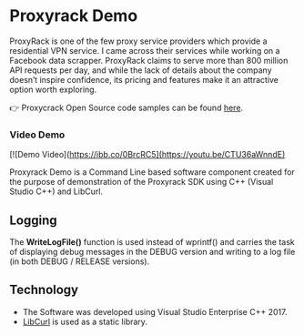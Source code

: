 # Proxyrack Demo
ProxyRack is one of the few proxy service providers which provide a residential VPN service. 
I came across their services while working on a Facebook data scrapper. 
ProxyRack claims to serve more than 800 million API requests per day, and while the lack of details about the company doesn’t inspire confidence, its pricing and features make it an attractive option worth exploring.

:point_right: Proxycrack Open Source code samples can be found [here](https://github.com/proxyrackdev/API-Examples).

### Video Demo ###
[![Demo Video](https://ibb.co/0BrcRC5](https://youtu.be/CTU36aWnndE)

Proxyrack Demo is a Command Line based software component created for the purpose of demonstration of the Proxyrack SDK using C++ (Visual Studio C++) and LibCurl.
 
## Logging
The **WriteLogFile()** function is used instead of wprintf() and carries the task of displaying debug messages in the DEBUG version and writing to a log file (in both DEBUG / RELEASE versions). 

## Technology
-	The Software was developed using Visual Studio Enterprise C++ 2017.
-	[LibCurl](https://curl.se/libcurl/) is used as a static library.

